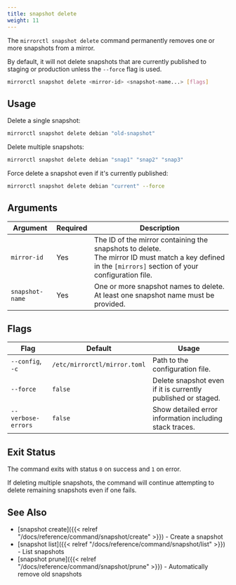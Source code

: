 ```yaml
---
title: snapshot delete
weight: 11
---
```


The `mirrorctl snapshot delete` command permanently removes one or more snapshots from a mirror.

By default, it will not delete snapshots that are currently published to staging or production
unless the `--force` flag is used.

```bash
mirrorctl snapshot delete <mirror-id> <snapshot-name...> [flags]
```

## Usage

Delete a single snapshot:
```bash
mirrorctl snapshot delete debian "old-snapshot"
```

Delete multiple snapshots:
```bash
mirrorctl snapshot delete debian "snap1" "snap2" "snap3"
```

Force delete a snapshot even if it's currently published:
```bash
mirrorctl snapshot delete debian "current" --force
```

## Arguments

| Argument | Required | Description |
|------|---------|-------|
| `mirror-id` | Yes | The ID of the mirror containing the snapshots to delete. <br/> The mirror ID must match a key defined in the `[mirrors]` section of your configuration file. |
| `snapshot-name` | Yes | One or more snapshot names to delete. <br/> At least one snapshot name must be provided. |

## Flags

| Flag | Default | Usage |
|------|---------|-------|
| `--config`, `-c` | `/etc/mirrorctl/mirror.toml` | Path to the configuration file. |
| `--force` | `false` | Delete snapshot even if it is currently published or staged. |
| `--verbose-errors` | `false` | Show detailed error information including stack traces. |

## Exit Status

The command exits with status `0` on success and `1` on error.

If deleting multiple snapshots, the command will continue attempting to delete remaining
snapshots even if one fails.

## See Also

- [snapshot create]({{< relref "/docs/reference/command/snapshot/create" >}}) - Create a snapshot
- [snapshot list]({{< relref "/docs/reference/command/snapshot/list" >}}) - List snapshots
- [snapshot prune]({{< relref "/docs/reference/command/snapshot/prune" >}}) - Automatically remove
  old snapshots
